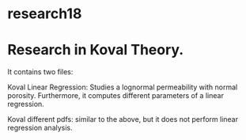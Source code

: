 # research18
# Research in Koval Theory.

It contains two files:

Koval Linear Regression: Studies a lognormal permeability with normal porosity. Furthermore, it computes different parameters of a linear regression.

Koval different pdfs: similar to the above, but it does not perform linear regression analysis.
